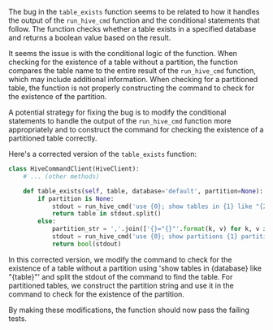 The bug in the `table_exists` function seems to be related to how it handles the output of the `run_hive_cmd` function and the conditional statements that follow. The function checks whether a table exists in a specified database and returns a boolean value based on the result.

It seems the issue is with the conditional logic of the function. When checking for the existence of a table without a partition, the function compares the table name to the entire result of the `run_hive_cmd` function, which may include additional information. When checking for a partitioned table, the function is not properly constructing the command to check for the existence of the partition.

A potential strategy for fixing the bug is to modify the conditional statements to handle the output of the `run_hive_cmd` function more appropriately and to construct the command for checking the existence of a partitioned table correctly.

Here's a corrected version of the `table_exists` function:

```python
class HiveCommandClient(HiveClient):
    # ... (other methods)

    def table_exists(self, table, database='default', partition=None):
        if partition is None:
            stdout = run_hive_cmd('use {0}; show tables in {1} like "{2}";'.format(database, table, table))
            return table in stdout.split()
        else:
            partition_str = ','.join(['{}="{}"'.format(k, v) for k, v in partition.items()])
            stdout = run_hive_cmd('use {0}; show partitions {1} partition ({2})'.format(database, table, partition_str))
            return bool(stdout)
```

In this corrected version, we modify the command to check for the existence of a table without a partition using 'show tables in {database} like "{table}"' and split the stdout of the command to find the table. For partitioned tables, we construct the partition string and use it in the command to check for the existence of the partition.

By making these modifications, the function should now pass the failing tests.